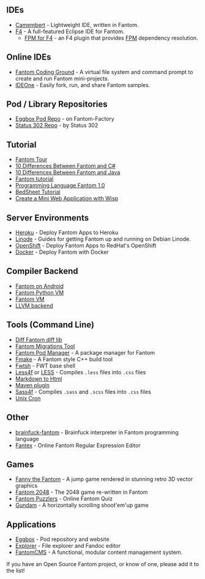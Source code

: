 ## IDEs ##
 - [Camembert](http://www.status302.com/camembert#.VfUFB2SF5Sw) - Lightweight IDE, written in Fantom.
 - [F4](http://www.xored.com/products/f4/) - A full-featured Eclipse IDE for Fantom. 
    - [FPM for F4](https://bitbucket.org/AlienFactory/f4-features/) - an F4 plugin that provides [FPM](http://eggbox.fantomfactory.org/pods/afFpm/) dependency resolution.

## Online IDEs ##
 - [Fantom Coding Ground](http://www.tutorialspoint.com/execute_fantom_online.php) - A virtual file system and command prompt to create and run Fantom mini-projects. 
 - [IDEOne](http://ideone.com/fork/BVOZYC/) - Easily fork, run, and share Fantom samples.

## Pod / Library Repositories ##
 - [Eggbox Pod Repo](http://eggbox.fantomfactory.org/) - on Fantom-Factory
 - [Status 302 Repo](http://repo.status302.com/) - by Status 302

## Tutorial ##
 - [Fantom Tour](http://fantom.org/doc/docIntro/Tour)
 - [10 Differences Between Fantom and C#](http://www.alienfactory.co.uk/articles/syntax-showdown-fantom-vs-csharp)
 - [10 Differences Between Fantom and Java](http://www.alienfactory.co.uk/articles/syntax-showdown-fantom-vs-java)
 - [Fantom tutorial](https://github.com/tomcl/fantom-tutorial)
 - [Programming Language Fantom 1.0](https://www.penflip.com/Hertz/programming-language-fantom-1-0?invite=dE1bRMms)
 - [BedSheet Tutorial](http://www.alienfactory.co.uk/articles/bed-nap-tutorial)
 - [Create a Mini Web Application with Wisp](http://www.alienfactory.co.uk/articles/create-a-mini-web-app-with-wisp)

## Server Environments ##
 - [Heroku](https://bitbucket.org/AlienFactory/heroku-buildpack-fantom) - Deploy Fantom Apps to Heroku
 - [Linode](https://bitbucket.org/afrankvt/fantomlinodeguide) - Guides for getting Fantom up and running on Debian Linode.
 - [OpenShift](https://bitbucket.org/AlienFactory/openshift-fantom-quickstart) - Deploy Fantom Apps to RedHat's OpenShift
 - [Docker](https://github.com/chunquedong/dockerFantom) - Deploy Fantom with Docker

## Compiler Backend ##
 - [Fantom on Android](https://bitbucket.org/chunquedong/fan-1.0/)
 - [Fantom Python VM](https://bitbucket.org/_tactics/fantom-pythonvm)
 - [Fantom VM](https://bitbucket.org/chunquedong/fanrun)
 - [LLVM backend](http://code.google.com/p/fan-llvm/source/browse/)

## Tools (Command Line) ##
 - [Diff Fantom diff lib](https://bitbucket.org/dsavenko/diff)
 - [Fantom Migrations Tool](https://bitbucket.org/katox/fantom-migrations)
 - [Fantom Pod Manager](http://eggbox.fantomfactory.org/pods/afFpm/) - A package manager for Fantom
 - [Fmake](https://bitbucket.org/chunquedong/fmake/src) - A Fantom style C++ build tool
 - [Fwtsh](https://bitbucket.org/ivan_inozemtsev/fwtsh/src/c364930b0ff3d8bd5c0c54f4b15933af8ac542ea?at=default) - FWT base shell
 - [Less4f](http://eggbox.fantomfactory.org/pods/afLess4f/doc/) or [LESS](https://bitbucket.org/afrankvt/less) - Compiles `.less` files into `.css` files
 - [Markdown to Html](https://bitbucket.org/afrankvt/markdown)
 - [Maven plugin](https://github.com/xored/fmaven)
 - [Sass4f](http://eggbox.fantomfactory.org/pods/afSass4f/doc/) - Compiles `.sass` and `.scss` files into `.css` files
 - [Unix Cron](https://bitbucket.org/martinlau/cron)

## Other ##
 - [brainfuck-fantom](https://github.com/fraya/brainfuck-fantom) - Brainfuck interpreter in Fantom programming language
 - [Fantex](http://fantex.fantomfactory.org/) - Online Fantom Regular Expression Editor

## Games ##
 - [Fanny the Fantom](http://fanny.fantomfactory.org/) - A jump game rendered in stunning retro 3D vector graphics
 - [Fantom 2048](https://github.com/rexim/fantom2048) - The 2048 game re-written in Fantom
 - [Fantom Puzzlers](http://ksat.me/fantom-puzzlers/) - Online Fantom Quiz
 - [Gundam](http://gundam.fantomfactory.org/) - A horizontally scrolling shoot'em'up game

## Applications ##
 - [Eggbox](http://eggbox.fantomfactory.org/pods/afEggbox/doc/) - Pod repository and website
 - [Explorer](http://eggbox.fantomfactory.org/pods/afExplorer/doc/) - File explorer and Fandoc editor
 - [FantomCMS](https://github.com/jcriquet/FantomCMS) - A functional, modular content management system.

If you have an Open Source Fantom project, or know of one, please add it to the list!
